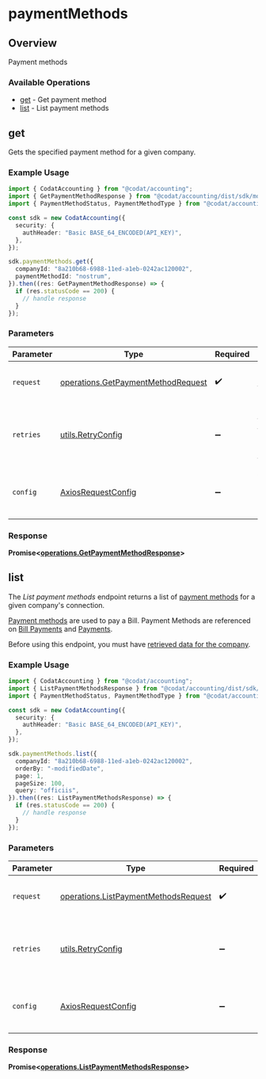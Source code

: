 # paymentMethods

## Overview

Payment methods

### Available Operations

* [get](#get) - Get payment method
* [list](#list) - List payment methods

## get

Gets the specified payment method for a given company.

### Example Usage

```typescript
import { CodatAccounting } from "@codat/accounting";
import { GetPaymentMethodResponse } from "@codat/accounting/dist/sdk/models/operations";
import { PaymentMethodStatus, PaymentMethodType } from "@codat/accounting/dist/sdk/models/shared";

const sdk = new CodatAccounting({
  security: {
    authHeader: "Basic BASE_64_ENCODED(API_KEY)",
  },
});

sdk.paymentMethods.get({
  companyId: "8a210b68-6988-11ed-a1eb-0242ac120002",
  paymentMethodId: "nostrum",
}).then((res: GetPaymentMethodResponse) => {
  if (res.statusCode == 200) {
    // handle response
  }
});
```

### Parameters

| Parameter                                                                                | Type                                                                                     | Required                                                                                 | Description                                                                              |
| ---------------------------------------------------------------------------------------- | ---------------------------------------------------------------------------------------- | ---------------------------------------------------------------------------------------- | ---------------------------------------------------------------------------------------- |
| `request`                                                                                | [operations.GetPaymentMethodRequest](../../models/operations/getpaymentmethodrequest.md) | :heavy_check_mark:                                                                       | The request object to use for the request.                                               |
| `retries`                                                                                | [utils.RetryConfig](../../models/utils/retryconfig.md)                                   | :heavy_minus_sign:                                                                       | Configuration to override the default retry behavior of the client.                      |
| `config`                                                                                 | [AxiosRequestConfig](https://axios-http.com/docs/req_config)                             | :heavy_minus_sign:                                                                       | Available config options for making requests.                                            |


### Response

**Promise<[operations.GetPaymentMethodResponse](../../models/operations/getpaymentmethodresponse.md)>**


## list

The *List payment methods* endpoint returns a list of [payment methods](https://docs.codat.io/accounting-api#/schemas/PaymentMethod) for a given company's connection.

[Payment methods](https://docs.codat.io/accounting-api#/schemas/PaymentMethod) are used to pay a Bill. Payment Methods are referenced on [Bill Payments](https://docs.codat.io/accounting-api#/schemas/BillPayment) and [Payments](https://docs.codat.io/accounting-api#/schemas/Payment).

Before using this endpoint, you must have [retrieved data for the company](https://docs.codat.io/codat-api#/operations/refresh-company-data).
    

### Example Usage

```typescript
import { CodatAccounting } from "@codat/accounting";
import { ListPaymentMethodsResponse } from "@codat/accounting/dist/sdk/models/operations";
import { PaymentMethodStatus, PaymentMethodType } from "@codat/accounting/dist/sdk/models/shared";

const sdk = new CodatAccounting({
  security: {
    authHeader: "Basic BASE_64_ENCODED(API_KEY)",
  },
});

sdk.paymentMethods.list({
  companyId: "8a210b68-6988-11ed-a1eb-0242ac120002",
  orderBy: "-modifiedDate",
  page: 1,
  pageSize: 100,
  query: "officiis",
}).then((res: ListPaymentMethodsResponse) => {
  if (res.statusCode == 200) {
    // handle response
  }
});
```

### Parameters

| Parameter                                                                                    | Type                                                                                         | Required                                                                                     | Description                                                                                  |
| -------------------------------------------------------------------------------------------- | -------------------------------------------------------------------------------------------- | -------------------------------------------------------------------------------------------- | -------------------------------------------------------------------------------------------- |
| `request`                                                                                    | [operations.ListPaymentMethodsRequest](../../models/operations/listpaymentmethodsrequest.md) | :heavy_check_mark:                                                                           | The request object to use for the request.                                                   |
| `retries`                                                                                    | [utils.RetryConfig](../../models/utils/retryconfig.md)                                       | :heavy_minus_sign:                                                                           | Configuration to override the default retry behavior of the client.                          |
| `config`                                                                                     | [AxiosRequestConfig](https://axios-http.com/docs/req_config)                                 | :heavy_minus_sign:                                                                           | Available config options for making requests.                                                |


### Response

**Promise<[operations.ListPaymentMethodsResponse](../../models/operations/listpaymentmethodsresponse.md)>**

